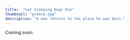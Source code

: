 ```yaml
---
title:  "Let Sleeping Dogs Die"
thumbnail: "greece.jpg"
description: "A man returns to the place he was born."
---
```


Coming soon.

